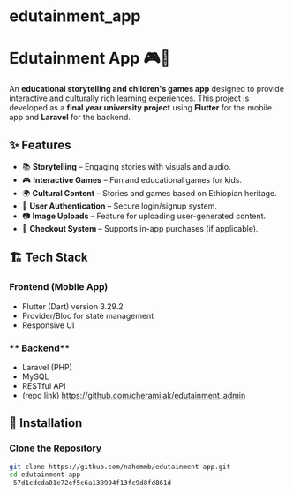 
# edutainment_app

# Edutainment App 🎮📖  
An **educational storytelling and children's games app** designed to provide interactive and culturally rich learning experiences. This project is developed as a **final year university project** using **Flutter** for the mobile app and **Laravel** for the backend.  

## ✨ Features  
- 📚 **Storytelling** – Engaging stories with visuals and audio.  
- 🎮 **Interactive Games** – Fun and educational games for kids.  
- 🌍 **Cultural Content** – Stories and games based on Ethiopian heritage.  
- 🔐 **User Authentication** – Secure login/signup system.  
- 📷 **Image Uploads** – Feature for uploading user-generated content.  
- 🛒 **Checkout System** – Supports in-app purchases (if applicable).  

## 🏗️ Tech Stack  
### **Frontend (Mobile App)**  
- Flutter (Dart)  version 3.29.2
- Provider/Bloc for state management  
- Responsive UI  
### ** Backend**
- Laravel (PHP)
- MySQL
- RESTful API
- (repo link) https://github.com/cheramilak/edutainment_admin

## 🚀 Installation  

### **Clone the Repository**  
```bash
git clone https://github.com/nahommb/edutainment-app.git
cd edutainment-app
 57d1cdcda01e72ef5c6a138994f13fc9d8fd861d
